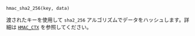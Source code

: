 ```
hmac_sha2_256(key, data)
```

渡されたキーを使用して `sha2_256` アルゴリズムでデータをハッシュします。詳細は [`HMAC_CTX`](@ref) を参照してください。
